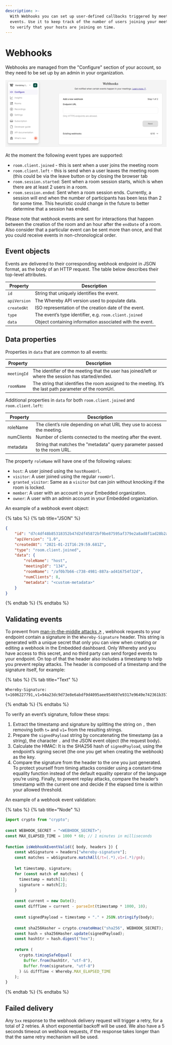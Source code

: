 ```yaml
---
description: >-
  With Webhooks you can set up user-defined callbacks triggered by meeting
  events. Use it to keep track of the number of users joining your meetings, or
  to verify that your hosts are joining on time.
---
```


# Webhooks

Webhooks are managed from the "Configure" section of your account, so they need to be set up by an admin in your organization.

![Visit the "Configure" section of your Whereby Embedded account dashboard and scroll down to find the Webhooks setup.](../.gitbook/assets/webhooks-dashboard.png)

At the moment the following event types are supported:

* `room.client.joined` - this is sent when a user joins the meeting room
* `room.client.left` - this is send when a user leaves the meeting room (this could be via the leave button or by closing the browser tab
* `room.session.started`: Sent when a room session starts, which is when there are at least 2 users in a room.
* `room.session.ended`: Sent when a room session ends. Currently, a session will end when the number of participants has been less than 2 for some time. This heuristic could change in the future to better determine that a session has ended.

Please note that webhook events are sent for interactions that happen between the creation of the room and an hour after the `endDate` of a room. Also consider that a particular event can be sent more than once, and that you could receive events in non-chronological order.

## Event objects

Events are delivered to their corresponding webhook endpoint in JSON format, as the body of an HTTP request. The table below describes their top-level attributes.

| Property     | Description                                              |
| ------------ | -------------------------------------------------------- |
| `id`         | String that uniquely identifies the event.               |
| `apiVersion` | The Whereby API version used to populate data.           |
| `createdAt`  | ISO representation of the creation date of the event.    |
| `type`       | The event’s type identifier, e.g. `room.client.joined`   |
| `data`       | Object containing information associated with the event. |

## Data properties

Properties in `data` that are common to all events:

| Property    | Description                                                                                               |
| ----------- | --------------------------------------------------------------------------------------------------------- |
| `meetingId` | The identifier of the meeting that the user has joined/left or where the session has started/ended.       |
| `roomName`  | The string that identifies the room assigned to the meeting. It’s the last path parameter of the roomUrl. |



Additional properties in `data` for both `room.client.joined` and `room.client.left`:

| Property   | Description                                                                |
| ---------- | -------------------------------------------------------------------------- |
| roleName   | The client’s role depending on what URL they use to access the meeting.    |
| numClients | Number of clients connected to the meeting after the event.                |
| metadata   | String that matches the "metadata" query parameter passed to the room URL. |



The property `roleName` will have one of the following values:

* `host`: A user joined using the `hostRoomUrl`.
* `visitor`: A user joined using the regular `roomUrl`.
* `granted_visitor`: Same as a `visitor` but can join without knocking if the room is locked.
* `member`: A user with an account in your Embedded organization.
* `owner`: A user with an admin account in your Embedded organization.

An example of a webhook event object:

{% tabs %}
{% tab title="JSON" %}
```json
{
    "id": "d7c4df48b85318352b47d2df45872bf9be87595af379e2a8ad8f1ad28b2a482e",
    "apiVersion": "1.0",
    "createdAt": "2021-01-21T16:29:59.681Z",
    "type": "room.client.joined",
    "data": {
        "roleName": "host",
        "meetingId": "134",
        "roomName": "/af0b7b66-c738-4981-887a-ad416754f32d",
        "numClients": 8,
        "metadata": "<custom-metadata>"
    }
}
```
{% endtab %}
{% endtabs %}

## Validating events

To prevent from [man-in-the-middle attacks ↗](https://en.wikipedia.org/wiki/Man-in-the-middle\_attack) , webhook requests to your endpoint contain a signature in the `Whereby-Signature` header. This string is generated with a unique secret that only you can view when creating or editing a webhook in the Embedded dashboard. Only Whereby and you have access to this secret, and no third party can send forged events to your endpoint. On top of that the header also includes a timestamp to help you prevent replay attacks. The header is composed of a timestamp and the signature itself, for example:

{% tabs %}
{% tab title="Text" %}
```
Whereby-Signature: 
t=1606227791,v1=94a23dc9d73e8e6abdf9d4095aee954697e9317e9649e742361b35707edd45a3

```
{% endtab %}
{% endtabs %}

To verify an event’s signature, follow these steps:

1. Extract the timestamp and signature by splitting the string on `,` then removing both `t=` and `v1=` from the resulting strings.
2. Prepare the `signedPayload` string by concatenating the timestamp (as a string), the character `.` and the JSON event object (the request body).
3. Calculate the HMAC: It is the SHA256 hash of `signedPayload`, using the endpoint’s signing secret (the one you get when creating the webhook) as the key.
4. Compare the signature from the header to the one you just generated. To protect yourself from timing attacks consider using a constant-time equality function instead of the default equality operator of the language you’re using. Finally, to prevent replay attacks, compare the header’s timestamp with the current one and decide if the elapsed time is within your allowed threshold.

An example of a webhook event validation:

{% tabs %}
{% tab title="Node" %}
```javascript
import crypto from "crypto";

const WEBHOOK_SECRET = "<WEBHOOK_SECRET>";
const MAX_ELAPSED_TIME = 1000 * 60; // 1 minutes in milliseconds

function isWebhookEventValid({ body, headers }) {
    const wbSignature = headers["whereby-signature"];
    const matches = wbSignature.matchAll(/t=(.*),v1=(.*)/gm);

    let timestamp, signature;
    for (const match of matches) {
      timestamp = match[1];
      signature = match[2];
    }

    const current = new Date();
    const diffTime = current - parseInt(timestamp * 1000, 10);

    const signedPayload = timestamp + "." + JSON.stringify(body);

    const sha256Hasher = crypto.createHmac("sha256", WEBHOOK_SECRET);
    const hash = sha256Hasher.update(signedPayload);
    const hashStr = hash.digest("hex");

    return (
      crypto.timingSafeEqual(
        Buffer.from(hashStr, "utf-8"),
        Buffer.from(signature, "utf-8")
      ) && diffTime < Whereby.MAX_ELAPSED_TIME
    );
}
```
{% endtab %}
{% endtabs %}

## Failed delivery

Any `5xx` response to the webhook delivery request will trigger a retry, for a total of 2 retries. A short exponential backoff will be used. We also have a 5 seconds timeout on webhook requests, if the response takes longer than that the same retry mechanism will be used.
